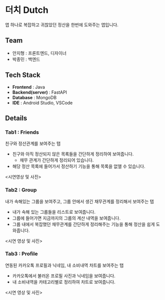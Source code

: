# 더치 Dutch
앱 하나로 복잡하고 귀찮았던 정산을 한번에 도와주는 앱입니다.

## Team
- 안지형 : 프론트엔드, 디자이너
- 박종민 : 백엔드



## Tech Stack

- **Frontend** : Java
- **Backend(server)** : FastAPI
- **Database** : MongoDB
- **IDE** : Android Studio, VSCode



## Details


### Tab1 : Friends

친구와 정산관계를 보여주는 탭

- 친구와 아직 정산되지 않은 목록들을 간단하게 정리하여 보여줍니다.
  - 채무 관계가 간단하게 정리되어 있습니다.
- 해당 정산 목록에 들어가서 정산하기 기능을 통해 목록을 없앨 수 있습니다.

<시연영상 및 사진>

### Tab2 : Group

내가 속해있는 그룹을 보여주고, 그룹 안에서 생긴 채무관계를 정리해서 보여주는 탭

- 내가 속해 있는 그룹들을 리스트로 보여줍니다.
- 그룹에 들어가면 지금까지의 그룹의 계산 내역을 보여줍니다.
- 그룹 내에서 복잡했던 채무관계를 간단하게 정리해주는 기능을 통해 정산을 쉽게 도와줍니다.

<시연 영상 및 사진>

### Tab3 : Profile

연동된 카카오톡 프로필과 닉네임, 내 소비내역 차트를 보여주는 탭

- 카카오톡에서 불러온 프로필 사진과 닉네임을 보여줍니다.
- 내 소비내역을 카테고리별로 정리하여 차트로 보여줍니다.

<시연 영상 및 사진>



